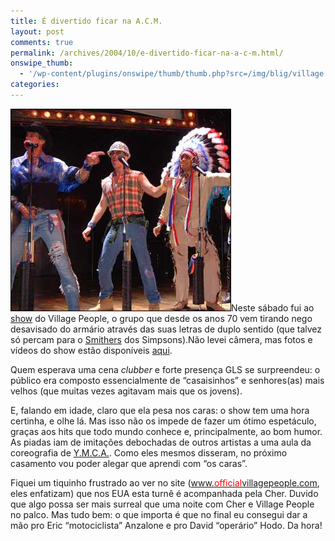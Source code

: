 ```yaml
---
title: É divertido ficar na A.C.M.
layout: post
comments: true
permalink: /archives/2004/10/e-divertido-ficar-na-a-c-m.html/
onswipe_thumb:
  - '/wp-content/plugins/onswipe/thumb/thumb.php?src=/img/blig/village.jpg&amp;w=600&amp;h=800&amp;zc=1&amp;q=75&amp;f=0'
categories:
---
```

<img class="alignright right" style="border: 1px solid black;" src="/img/blig/village.jpg" alt="Village People" width="351" height="322" />Neste sábado fui ao [show][1] do Village People, o grupo que desde os anos 70 vem tirando nego desavisado do armário através das suas letras de duplo sentido (que talvez só percam para o [Smithers][2] dos Simpsons).Não levei câmera, mas fotos e vídeos do show estão disponíveis [aqui][3].

Quem esperava uma cena *clubber* e forte presença GLS se surpreendeu: o público era composto essencialmente de &#8220;casaisinhos&#8221; e senhores(as) mais velhos (que muitas vezes agitavam mais que os jovens).

E, falando em idade, claro que ela pesa nos caras: o show tem uma hora certinha, e olhe lá. Mas isso não os impede de fazer um ótimo espetáculo, graças aos hits que todo mundo conhece e, principalmente, ao bom humor. As piadas iam de imitações debochadas de outros artistas a uma aula da coreografia de [Y.M.C.A.][4]. Como eles mesmos disseram, no próximo casamento vou poder alegar que aprendi com &#8220;os caras&#8221;.

Fiquei um tiquinho frustrado ao ver no site ([www.<span style="color: red;">official</span>villagepeople.com][5], eles enfatizam) que nos EUA esta turnê é acompanhada pela Cher. Duvido que algo possa ser mais surreal que uma noite com Cher e Village People no palco. Mas tudo bem: o que importa é que no final eu consegui dar a mão pro Eric &#8220;motociclista&#8221; Anzalone e pro David &#8220;operário&#8221; Hodo. Da hora!

 [1]: http://www.casatombrasil.com.br/novosite/show_VillagePeople.asp
 [2]: http://www.rob-clarkson.com/duff-brewery/smithers.php
 [3]: http://igpop.ig.com.br/materias/200001-200500/200223/200223_1.html
 [4]: http://en.wikipedia.org/wiki/YMCA_%28song%29
 [5]: http://www.officialvillagepeople.com
